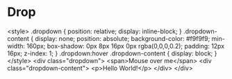 # Drop
&lt;style> .dropdown {   position: relative;   display: inline-block; }  .dropdown-content {   display: none;   position: absolute;   background-color: #f9f9f9;   min-width: 160px;   box-shadow: 0px 8px 16px 0px rgba(0,0,0,0.2);   padding: 12px 16px;   z-index: 1; }  .dropdown:hover .dropdown-content {   display: block; } &lt;/style>  &lt;div class="dropdown">   &lt;span>Mouse over me&lt;/span>   &lt;div class="dropdown-content">     &lt;p>Hello World!&lt;/p>   &lt;/div> &lt;/div>
